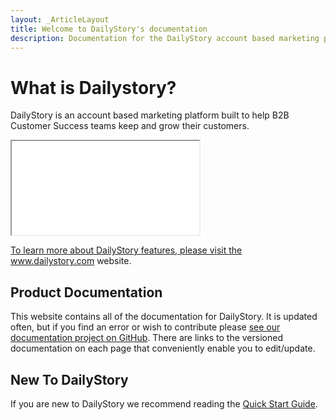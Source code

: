 ```yaml
---
layout: _ArticleLayout
title: Welcome to DailyStory's documentation
description: Documentation for the DailyStory account based marketing platform
---
```

# What is Dailystory?
DailyStory is an account based marketing platform built to help B2B Customer Success teams keep and grow their customers.
<div class="embed-responsive embed-responsive-16by9"><iframe class="embed-responsive-item" src="//www.youtube.com/embed/zM4h_KHVD1I" width="300" height="150" allowfullscreen="allowfullscreen"></iframe></div>

<a href="https://www.dailystory.com">To learn more about DailyStory features, please visit the www.dailystory.com website.</a>

## Product Documentation
This website contains all of the documentation for DailyStory. It is updated often, but if you find an error or wish to contribute please <a target="_blank" href="https://github.com/dailystory/docs">see our documentation project on GitHub</a>. There are links to the versioned documentation on each page that conveniently enable you to edit/update.

## New To DailyStory
If you are new to DailyStory we recommend reading the [Quick Start Guide](/quickstart).
